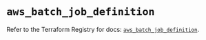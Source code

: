 # `aws_batch_job_definition`

Refer to the Terraform Registry for docs: [`aws_batch_job_definition`](https://registry.terraform.io/providers/hashicorp/aws/6.19.0/docs/resources/batch_job_definition).
